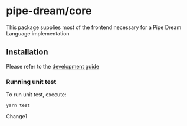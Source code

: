# pipe-dream/core
This package supplies most of the frontend necessary for a Pipe Dream Language implementation

## Installation
Please refer to the [development guide](https://github.com/pipe-dream/docs/blob/master/README.md#pipe-dreamdocs)

### Running unit test

To run unit test, execute:
```
yarn test
```

Change1
